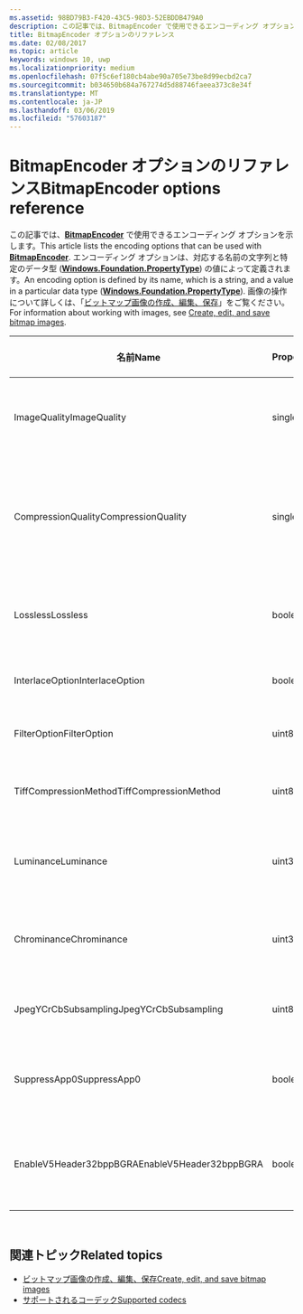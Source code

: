 ```yaml
---
ms.assetid: 98BD79B3-F420-43C5-98D3-52EBDDB479A0
description: この記事では、BitmapEncoder で使用できるエンコーディング オプションを示します。
title: BitmapEncoder オプションのリファレンス
ms.date: 02/08/2017
ms.topic: article
keywords: windows 10, uwp
ms.localizationpriority: medium
ms.openlocfilehash: 07f5c6ef180cb4abe90a705e73be8d99ecbd2ca7
ms.sourcegitcommit: b034650b684a767274d5d88746faeea373c8e34f
ms.translationtype: MT
ms.contentlocale: ja-JP
ms.lasthandoff: 03/06/2019
ms.locfileid: "57603187"
---
```

# <a name="bitmapencoder-options-reference"></a><span data-ttu-id="f4fa4-104">BitmapEncoder オプションのリファレンス</span><span class="sxs-lookup"><span data-stu-id="f4fa4-104">BitmapEncoder options reference</span></span>


<span data-ttu-id="f4fa4-105">この記事では、[**BitmapEncoder**](https://msdn.microsoft.com/library/windows/apps/br226206) で使用できるエンコーディング オプションを示します。</span><span class="sxs-lookup"><span data-stu-id="f4fa4-105">This article lists the encoding options that can be used with [**BitmapEncoder**](https://msdn.microsoft.com/library/windows/apps/br226206).</span></span> <span data-ttu-id="f4fa4-106">エンコーディング オプションは、対応する名前の文字列と特定のデータ型 ([**Windows.Foundation.PropertyType**](https://msdn.microsoft.com/library/windows/apps/br225871)) の値によって定義されます。</span><span class="sxs-lookup"><span data-stu-id="f4fa4-106">An encoding option is defined by its name, which is a string, and a value in a particular data type ([**Windows.Foundation.PropertyType**](https://msdn.microsoft.com/library/windows/apps/br225871)).</span></span> <span data-ttu-id="f4fa4-107">画像の操作について詳しくは、「[ビットマップ画像の作成、編集、保存](imaging.md)」をご覧ください。</span><span class="sxs-lookup"><span data-stu-id="f4fa4-107">For information about working with images, see [Create, edit, and save bitmap images](imaging.md).</span></span>

| <span data-ttu-id="f4fa4-108">名前</span><span class="sxs-lookup"><span data-stu-id="f4fa4-108">Name</span></span>                    | <span data-ttu-id="f4fa4-109">PropertyType</span><span class="sxs-lookup"><span data-stu-id="f4fa4-109">PropertyType</span></span> | <span data-ttu-id="f4fa4-110">使用上の注意</span><span class="sxs-lookup"><span data-stu-id="f4fa4-110">Usage notes</span></span>                                                                                        | <span data-ttu-id="f4fa4-111">有効な形式</span><span class="sxs-lookup"><span data-stu-id="f4fa4-111">Valid formats</span></span> |
|-------------------------|--------------|----------------------------------------------------------------------------------------------------|---------------|
| <span data-ttu-id="f4fa4-112">ImageQuality</span><span class="sxs-lookup"><span data-stu-id="f4fa4-112">ImageQuality</span></span>            | <span data-ttu-id="f4fa4-113">single</span><span class="sxs-lookup"><span data-stu-id="f4fa4-113">single</span></span>       | <span data-ttu-id="f4fa4-114">有効な値は 0 ～ 1.0 です。</span><span class="sxs-lookup"><span data-stu-id="f4fa4-114">Valid values from 0 to 1.0.</span></span> <span data-ttu-id="f4fa4-115">値が大きいほど、画質が高くなります。</span><span class="sxs-lookup"><span data-stu-id="f4fa4-115">Higher values indicate higher quality</span></span>                                 | <span data-ttu-id="f4fa4-116">JPEG、JPEG-XR</span><span class="sxs-lookup"><span data-stu-id="f4fa4-116">JPEG, JPEG-XR</span></span> |
| <span data-ttu-id="f4fa4-117">CompressionQuality</span><span class="sxs-lookup"><span data-stu-id="f4fa4-117">CompressionQuality</span></span>      | <span data-ttu-id="f4fa4-118">single</span><span class="sxs-lookup"><span data-stu-id="f4fa4-118">single</span></span>       | <span data-ttu-id="f4fa4-119">有効な値は 0 ～ 1.0 です。</span><span class="sxs-lookup"><span data-stu-id="f4fa4-119">Valid values from 0 to 1.0.</span></span> <span data-ttu-id="f4fa4-120">値が大きいほど、効率の高い (時間のかかる) 圧縮方式であることを示します。</span><span class="sxs-lookup"><span data-stu-id="f4fa4-120">Higher values indicate a more efficient and slower compression scheme</span></span> | <span data-ttu-id="f4fa4-121">TIFF</span><span class="sxs-lookup"><span data-stu-id="f4fa4-121">TIFF</span></span>          |
| <span data-ttu-id="f4fa4-122">Lossless</span><span class="sxs-lookup"><span data-stu-id="f4fa4-122">Lossless</span></span>                | <span data-ttu-id="f4fa4-123">boolean</span><span class="sxs-lookup"><span data-stu-id="f4fa4-123">boolean</span></span>      | <span data-ttu-id="f4fa4-124">true に設定すると、ImageQuality オプションが無視されます。</span><span class="sxs-lookup"><span data-stu-id="f4fa4-124">If this is set to true, the ImageQuality option is ignored</span></span>                                        | <span data-ttu-id="f4fa4-125">JPEG-XR</span><span class="sxs-lookup"><span data-stu-id="f4fa4-125">JPEG-XR</span></span>       |
| <span data-ttu-id="f4fa4-126">InterlaceOption</span><span class="sxs-lookup"><span data-stu-id="f4fa4-126">InterlaceOption</span></span>         | <span data-ttu-id="f4fa4-127">boolean</span><span class="sxs-lookup"><span data-stu-id="f4fa4-127">boolean</span></span>      | <span data-ttu-id="f4fa4-128">画像をインターレースするかどうかを示します。</span><span class="sxs-lookup"><span data-stu-id="f4fa4-128">Whether to interlace the image</span></span>                                                                    | <span data-ttu-id="f4fa4-129">PNG</span><span class="sxs-lookup"><span data-stu-id="f4fa4-129">PNG</span></span>           |
| <span data-ttu-id="f4fa4-130">FilterOption</span><span class="sxs-lookup"><span data-stu-id="f4fa4-130">FilterOption</span></span>            | <span data-ttu-id="f4fa4-131">uint8</span><span class="sxs-lookup"><span data-stu-id="f4fa4-131">uint8</span></span>        | <span data-ttu-id="f4fa4-132">[  **PngFilterMode**](https://msdn.microsoft.com/library/windows/apps/br226389) 列挙値を使います。</span><span class="sxs-lookup"><span data-stu-id="f4fa4-132">Use the [**PngFilterMode**](https://msdn.microsoft.com/library/windows/apps/br226389) enumeration</span></span>                                | <span data-ttu-id="f4fa4-133">PNG</span><span class="sxs-lookup"><span data-stu-id="f4fa4-133">PNG</span></span>           |
| <span data-ttu-id="f4fa4-134">TiffCompressionMethod</span><span class="sxs-lookup"><span data-stu-id="f4fa4-134">TiffCompressionMethod</span></span>   | <span data-ttu-id="f4fa4-135">uint8</span><span class="sxs-lookup"><span data-stu-id="f4fa4-135">uint8</span></span>        | <span data-ttu-id="f4fa4-136">[  **TiffCompressionMode**](https://msdn.microsoft.com/library/windows/apps/br226399) 列挙値を使います。</span><span class="sxs-lookup"><span data-stu-id="f4fa4-136">Use the [**TiffCompressionMode**](https://msdn.microsoft.com/library/windows/apps/br226399) enumeration</span></span>                    | <span data-ttu-id="f4fa4-137">TIFF</span><span class="sxs-lookup"><span data-stu-id="f4fa4-137">TIFF</span></span>          |
| <span data-ttu-id="f4fa4-138">Luminance</span><span class="sxs-lookup"><span data-stu-id="f4fa4-138">Luminance</span></span>               | <span data-ttu-id="f4fa4-139">uint32Array</span><span class="sxs-lookup"><span data-stu-id="f4fa4-139">uint32Array</span></span>  | <span data-ttu-id="f4fa4-140">輝度の量子化定数を格納する 64 要素の配列です。</span><span class="sxs-lookup"><span data-stu-id="f4fa4-140">An array of 64 elements containing luminance quantization constants</span></span>                               | <span data-ttu-id="f4fa4-141">JPEG</span><span class="sxs-lookup"><span data-stu-id="f4fa4-141">JPEG</span></span>          |
| <span data-ttu-id="f4fa4-142">Chrominance</span><span class="sxs-lookup"><span data-stu-id="f4fa4-142">Chrominance</span></span>             | <span data-ttu-id="f4fa4-143">uint32Array</span><span class="sxs-lookup"><span data-stu-id="f4fa4-143">uint32Array</span></span>  | <span data-ttu-id="f4fa4-144">クロミナンスの量子化定数を格納する 64 要素の配列です。</span><span class="sxs-lookup"><span data-stu-id="f4fa4-144">An array of 64 elements containing chrominance quantization constants</span></span>                             | <span data-ttu-id="f4fa4-145">JPEG</span><span class="sxs-lookup"><span data-stu-id="f4fa4-145">JPEG</span></span>          |
| <span data-ttu-id="f4fa4-146">JpegYCrCbSubsampling</span><span class="sxs-lookup"><span data-stu-id="f4fa4-146">JpegYCrCbSubsampling</span></span>    | <span data-ttu-id="f4fa4-147">uint8</span><span class="sxs-lookup"><span data-stu-id="f4fa4-147">uint8</span></span>        | <span data-ttu-id="f4fa4-148">[  **JpegSubsamplingMode**](https://msdn.microsoft.com/library/windows/apps/br226386) 列挙値を使います。</span><span class="sxs-lookup"><span data-stu-id="f4fa4-148">Use the [**JpegSubsamplingMode**](https://msdn.microsoft.com/library/windows/apps/br226386) enumeration</span></span>                    | <span data-ttu-id="f4fa4-149">JPEG</span><span class="sxs-lookup"><span data-stu-id="f4fa4-149">JPEG</span></span>          |
| <span data-ttu-id="f4fa4-150">SuppressApp0</span><span class="sxs-lookup"><span data-stu-id="f4fa4-150">SuppressApp0</span></span>            | <span data-ttu-id="f4fa4-151">boolean</span><span class="sxs-lookup"><span data-stu-id="f4fa4-151">boolean</span></span>      | <span data-ttu-id="f4fa4-152">App0 メタデータ ブロックの作成を抑制するかどうかを示します。</span><span class="sxs-lookup"><span data-stu-id="f4fa4-152">Whether to suppress the creation of an App0 metadata block</span></span>                                        | <span data-ttu-id="f4fa4-153">JPEG</span><span class="sxs-lookup"><span data-stu-id="f4fa4-153">JPEG</span></span>          |
| <span data-ttu-id="f4fa4-154">EnableV5Header32bppBGRA</span><span class="sxs-lookup"><span data-stu-id="f4fa4-154">EnableV5Header32bppBGRA</span></span> | <span data-ttu-id="f4fa4-155">boolean</span><span class="sxs-lookup"><span data-stu-id="f4fa4-155">boolean</span></span>      | <span data-ttu-id="f4fa4-156">アルファをサポートするバージョン 5 BMP にエンコードするかどうかを示します。</span><span class="sxs-lookup"><span data-stu-id="f4fa4-156">Whether to encode to a version 5 BMP which supports alpha</span></span>                                         | <span data-ttu-id="f4fa4-157">BMP</span><span class="sxs-lookup"><span data-stu-id="f4fa4-157">BMP</span></span>           |

 

## <a name="related-topics"></a><span data-ttu-id="f4fa4-158">関連トピック</span><span class="sxs-lookup"><span data-stu-id="f4fa4-158">Related topics</span></span>

* [<span data-ttu-id="f4fa4-159">ビットマップ画像の作成、編集、保存</span><span class="sxs-lookup"><span data-stu-id="f4fa4-159">Create, edit, and save bitmap images</span></span>](imaging.md)
* [<span data-ttu-id="f4fa4-160">サポートされるコーデック</span><span class="sxs-lookup"><span data-stu-id="f4fa4-160">Supported codecs</span></span>](supported-codecs.md)

 




